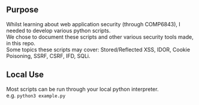 ## Purpose

Whilst learning about web application security (through COMP6843), I needed to develop various python scripts.\
We chose to document these scripts and other various security tools made, in this repo.\
Some topics these scripts may cover: Stored/Reflected XSS, IDOR, Cookie Poisoning, SSRF, CSRF, IFD, SQLi.

## Local Use
Most scripts can be run through your local python interpreter.\
e.g. `python3 example.py`
